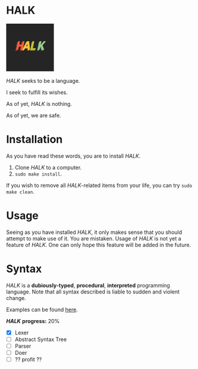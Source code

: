 # HALK

<img src="./HALK_FINAL.svg" width="128">

*HALK* seeks to be a language.

I seek to fulfill its wishes.

As of yet, *HALK* is nothing.

As of yet, we are safe.

# Installation

As you have read these words, you are to install *HALK*.

1. Clone *HALK* to a computer.
2. `sudo make install`.

If you wish to remove all *HALK*-related items from your life, you can try `sudo make clean`.

# Usage

Seeing as you have installed *HALK*, it only makes sense that you should attempt to make use of it.
You are mistaken.
Usage of *HALK* is not yet a feature of *HALK*.
One can only hope this feature will be added in the future.


# Syntax

*HALK* is a **dubiously-typed**, **procedural**, **interpreted**  programming language. 
Note that all syntax described is liable to sudden and violent change.

Examples can be found [here](examples/).

***HALK*** **progress:** 20%

- [x] Lexer
- [ ] Abstract Syntax Tree
- [ ] Parser
- [ ] Doer
- [ ] ?? profit ??
